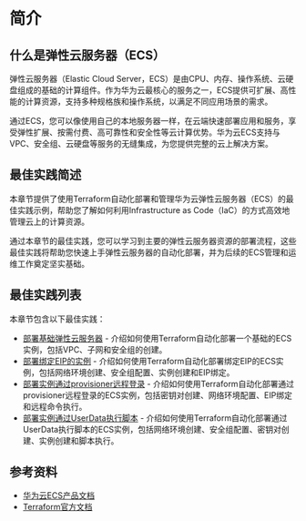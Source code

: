 # 简介

## 什么是弹性云服务器（ECS）

弹性云服务器（Elastic Cloud Server，ECS）是由CPU、内存、操作系统、云硬盘组成的基础的计算组件。作为华为云最核心的服务之一，ECS提供可扩展、高性能的计算资源，支持多种规格族和操作系统，以满足不同应用场景的需求。

通过ECS，您可以像使用自己的本地服务器一样，在云端快速部署应用和服务，享受弹性扩展、按需付费、高可靠性和安全性等云计算优势。华为云ECS支持与VPC、安全组、云硬盘等服务的无缝集成，为您提供完整的云上解决方案。

## 最佳实践简述

本章节提供了使用Terraform自动化部署和管理华为云弹性云服务器（ECS）的最佳实践示例，帮助您了解如何利用Infrastructure as Code（IaC）的方式高效地管理云上的计算资源。

通过本章节的最佳实践，您可以学习到主要的弹性云服务器资源的部署流程，这些最佳实践将帮助您快速上手弹性云服务器的自动化部署，并为后续的ECS管理和运维工作奠定坚实基础。

## 最佳实践列表

本章节包含以下最佳实践：

* [部署基础弹性云服务器](simple_instance.md) - 介绍如何使用Terraform自动化部署一个基础的ECS实例，包括VPC、子网和安全组的创建。
* [部署绑定EIP的实例](instance_with_eip.md) - 介绍如何使用Terraform自动化部署绑定EIP的ECS实例，包括网络环境创建、安全组配置、实例创建和EIP绑定。
* [部署实例通过provisioner远程登录](instance_with_provisioner.md) - 介绍如何使用Terraform自动化部署通过provisioner远程登录的ECS实例，包括密钥对创建、网络环境配置、EIP绑定和远程命令执行。
* [部署实例通过UserData执行脚本](instance_with_userdata.md) - 介绍如何使用Terraform自动化部署通过UserData执行脚本的ECS实例，包括网络环境创建、安全组配置、密钥对创建、实例创建和脚本执行。

## 参考资料

- [华为云ECS产品文档](https://support.huaweicloud.com/ecs/index.html)
- [Terraform官方文档](https://www.terraform.io/docs/index.html) 

